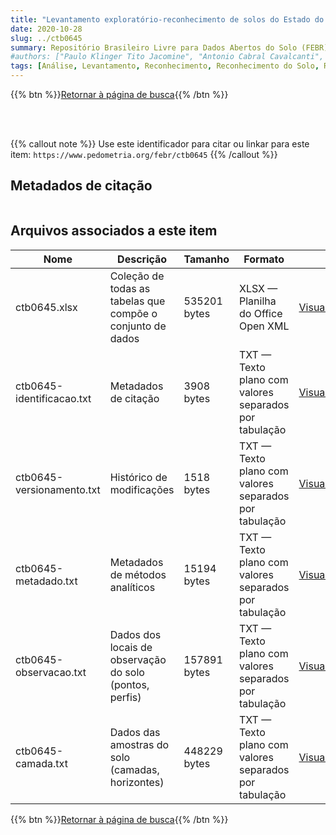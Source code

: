 ```yaml
---
title: "Levantamento exploratório-reconhecimento de solos do Estado do Maranhão"
date: 2020-10-28
slug: ../ctb0645
summary: Repositório Brasileiro Livre para Dados Abertos do Solo (FEBR) | A febre dos dados de solo no Brasil
#authors: ["Paulo Klinger Tito Jacomine", "Antonio Cabral Cavalcanti", "Sergio Costa Pinto Pessôa", "Nivaldo Brugos", "Luiz Alberto Regueira Medeiros", "Osvaldo Ferreira Lopes", "Heraclio Fernandes Raposo de Mélo  Filho", "Rheno Amaro Formiga", "Maria Amélia de Moraes Duriez", "Marie Elizabeth C. C. de Mélo Filho", "Ruth Andrade Leal Johas", "Washington de Oliveira Barreto", "Wilson Sant'Anna de Araújo", "Raphael Minotti Bloise", "Giza Nara C. Moreira", "Luiz Bezerra de Oliveira", "José Lopes de Paula", "Therezinha da Costa Lima", "Loiva Lizia Antonello", "Evanda Maria Rodrigues", "Maria Carmelita Machado Menezes", "Roberto Chaves Ferreira", "Alfredo Stange"]
tags: [Análise, Levantamento, Reconhecimento, Reconhecimento do Solo, Recurso natural, Solo]
---
```


<style>
div.alert > div {
    font-size: 0.8rem;
}
</style>

{{% btn %}}<a href="/febr/buscar/">Retornar à página de busca</a>{{% /btn %}}

<br>
<br>

{{% callout note %}}
Use este identificador para citar ou linkar para este item: `https://www.pedometria.org/febr/ctb0645`
{{% /callout %}}

## Metadados de citação

<table>
<!-- Fonte: https://gist.github.com/jfreels/6814721 -->
<script src="https://d3js.org/d3.v3.min.js" charset="utf-8"></script>
<!-- <script type='text/javascript' src='/febr/buscar/script.js'></script> -->
<script type='text/javascript'>
  d3.tsv('ctb0645-identificacao.txt',function (data) {
    var columns = ['campo', 'valor']
    tabulate(data, columns)
  })
</script>
</table>

## Arquivos associados a este item

<table style="width:100%">
  <thead>
    <tr>
      <th>Nome</th>
      <th>Descrição</th>
      <th>Tamanho</th>
      <th>Formato</th>
      <th></th>
    </tr>
  </thead>
  <tbody>
    <tr>
      <td>ctb0645.xlsx</td>
      <td>Coleção de todas as tabelas que compõe o conjunto de dados</td>
      <td>535201 bytes</td>
      <td>XLSX — Planilha do Office Open XML</td>
      <td><a href="https://cloud.utfpr.edu.br/index.php/s/Df6dhfzYJ1DDeso/download?path=%2Fctb0645&files=ctb0645.xlsx" class="btn btn-primary btn-block" role="button">Visualizar/Abrir</a></td>
    </tr>
    <tr>
      <td>ctb0645-identificacao.txt</td>
      <td>Metadados de citação</td>
      <td>3908 bytes</td>
      <td>TXT — Texto plano com valores separados por tabulação</td>
      <td><a href="https://cloud.utfpr.edu.br/index.php/s/Df6dhfzYJ1DDeso/download?path=%2Fctb0645&files=ctb0645-identificacao.txt" class="btn btn-primary btn-block" role="button">Visualizar/Abrir</a></td>
    </tr>
    <tr>
      <td>ctb0645-versionamento.txt</td>
      <td>Histórico de modificações</td>
      <td>1518 bytes</td>
      <td>TXT — Texto plano com valores separados por tabulação</td>
      <td><a href="https://cloud.utfpr.edu.br/index.php/s/Df6dhfzYJ1DDeso/download?path=%2Fctb0645&files=ctb0645-versionamento.txt" class="btn btn-primary btn-block" role="button">Visualizar/Abrir</a></td>
    </tr>
    <tr>
      <td>ctb0645-metadado.txt</td>
      <td>Metadados de métodos analíticos</td>
      <td>15194 bytes</td>
      <td>TXT — Texto plano com valores separados por tabulação</td>
      <td><a href="https://cloud.utfpr.edu.br/index.php/s/Df6dhfzYJ1DDeso/download?path=%2Fctb0645&files=ctb0645-metadado.txt" class="btn btn-primary btn-block" role="button">Visualizar/Abrir</a></td>
    </tr>
    <tr>
      <td>ctb0645-observacao.txt</td>
      <td>Dados dos locais de observação do solo (pontos, perfis)</td>
      <td>157891 bytes</td>
      <td>TXT — Texto plano com valores separados por tabulação</td>
      <td><a href="https://cloud.utfpr.edu.br/index.php/s/Df6dhfzYJ1DDeso/download?path=%2Fctb0645&files=ctb0645-observacao.txt" class="btn btn-primary btn-block" role="button">Visualizar/Abrir</a></td>
    </tr>
    <tr>
      <td>ctb0645-camada.txt</td>
      <td>Dados das amostras do solo (camadas, horizontes)</td>
      <td>448229 bytes</td>
      <td>TXT — Texto plano com valores separados por tabulação</td>
      <td><a href="https://cloud.utfpr.edu.br/index.php/s/Df6dhfzYJ1DDeso/download?path=%2Fctb0645&files=ctb0645-camada.txt" class="btn btn-primary btn-block" role="button">Visualizar/Abrir</a></td>
    </tr>
  </tbody>
</table>

{{% btn %}}<a href="/febr/buscar/">Retornar à página de busca</a>{{% /btn %}}
